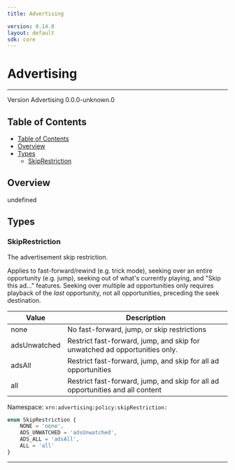 ```yaml
---
title: Advertising

version: 0.14.0
layout: default
sdk: core
---
```


# Advertising
---
Version Advertising 0.0.0-unknown.0

## Table of Contents
   - [Table of Contents](#table-of-contents)
   - [Overview](#overview)
   - [Types](#types)
     - [SkipRestriction](#skiprestriction)


## Overview
 undefined

## Types

### SkipRestriction

The advertisement skip restriction.

Applies to fast-forward/rewind (e.g. trick mode), seeking over an entire opportunity (e.g. jump), seeking out of what's currently playing, and "Skip this ad..." features. Seeking over multiple ad opportunities only requires playback of the _last_ opportunity, not all opportunities, preceding the seek destination.

| Value        | Description                                                                    |
|--------------|--------------------------------------------------------------------------------|
| none         |No fast-forward, jump, or skip restrictions                                    |
| adsUnwatched | Restrict fast-forward, jump, and skip for unwatched ad opportunities only.     |
| adsAll       | Restrict fast-forward, jump, and skip for all ad opportunities                 |
| all          | Restrict fast-forward, jump, and skip for all ad opportunities and all content |

Namespace: `xrn:advertising:policy:skipRestriction:`



```typescript
enum SkipRestriction {
	NONE = 'none',
	ADS_UNWATCHED = 'adsUnwatched',
	ADS_ALL = 'adsAll',
	ALL = 'all'
}

```



---
